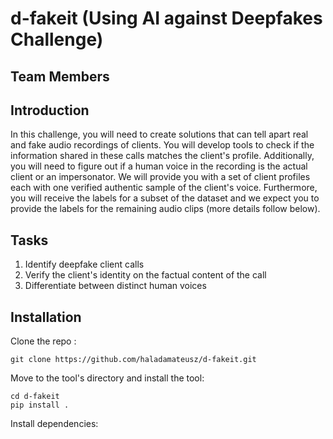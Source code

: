 # d-fakeit (Using AI against Deepfakes Challenge)

## Team Members 


## Introduction 
In this challenge, you will need to create solutions that can tell apart real and fake audio recordings of clients. You will develop tools to check if the information shared in these calls matches the client's profile. Additionally, you will need to figure out if a human voice in the recording is the actual client or an impersonator. We will provide you with a set of client profiles each with one verified authentic sample of the client's voice. Furthermore, you will receive the labels for a subset of the dataset and we expect you to provide the labels for the remaining audio clips (more details follow below).

## Tasks 
1. Identify deepfake client calls
2. Verify the client's identity on the factual content of the call
3. Differentiate between distinct human voices

## Installation 

Clone the repo :
 ```Shell
 git clone https://github.com/haladamateusz/d-fakeit.git
 ```

Move to the tool's directory and install the tool:
 ```Shell
 cd d-fakeit
 pip install .
 ```
Install dependencies:

```Shell
    
```


